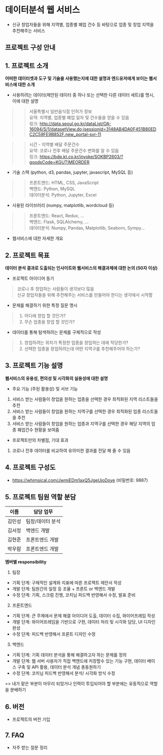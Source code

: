 # 데이터분석 웹 서비스 
- 신규 창업자들을 위해 지역별, 업종별 폐업 건수 등 바탕으로 업종 및 창업 지역을 추천해주는 서비스


## 프로젝트 구성 안내

## 1. 프로젝트 소개

**어떠한 데이터셋과 도구 및 기술을 사용했는지에 대한 설명과 엔드유저에게 보이는 웹서비스에 대한 소개**

  - 사용하려는 데이터(제안된 데이터 중 하나 또는 선택한 다른 데이터 세트)를 명시, 이에 대한 설명
  >> 서울특별시 일반음식점 인허가 정보    
  요약: 지역별, 업종별 폐업 일자 및 건수들을 얻을 수 있음    
  링크: http://data.seoul.go.kr/dataList/OA-16094/S/1/datasetView.do;jsessionid=3148AB4DA0F451B80EDC2C59FE9B852F.new_portal-svr-11   

  >> 시간 - 지역별 배달 주문건수     
  요약: 코로나 전후 배달 주문건수 변화를 알 수 있음   
  링크: https://bdp.kt.co.kr/invoke/SOKBP2603/?goodsCode=KGUTIMEORDER
  
  - 기술 스택 (python, d3, pandas, jupyter, javascript, MySQL 등)
  >> 프론트엔드: HTML, CSS, JavaScript    
  >> 백엔드: Python, MySQL   
  >> 데이터분석: Python, Jupyter, Excel   
  - 사용된 라이브러리 (numpy, matplotlib, wordcloud 등)
  >> 프론트엔드: React, Redux, ...   
  >> 백엔드: Flask, SQLAlchemy, ...     
  >> 데이터분석: Numpy, Pandas, Matplotlib, Seaborn, Sympy...   

  - 웹서비스에 대한 자세한 개요

## 2. 프로젝트 목표

**데이터 분석 결과로 도출되는 인사이트와 웹서비스의 해결과제에 대한 논의 (50자 이상)**
  - 프로젝트 아이디어 동기
  > 코로나 후 창업하는 사람들이 생각보다 많음        
  > 신규 창업자들을 위해 추천해주는 서비스를 만들어야 한다는 생각에서 시작함    
  - 문제를 해결하기 위한 특정 질문 명시
  > 1. 어디에 창업 할 것인가?   
  > 2. 무슨 업종을 창업 할 것인가?   
  - 데이터를 통해 탐색하려는 문제를 구체적으로 작성
  > 1. 창업하려는 위치가 특정한 업종을 창업하는 데에 적당한가?
  > 2. 선택한 업종을 창업하려는데 어떤 지역구를 추천해주어야 하는가?

## 3. 프로젝트 기능 설명

**웹서비스의 유용성, 편의성 및 시각화의 실용성에 대한 설명**
  - 주요 기능 (주된 활용성) 및 서브 기능  
  1. 서비스 받는 사람들이 창업을 원하는 업종을 선택한 경우 최적화된 지역 리스트들을 추천    
  2. 서비스 받는 사람들이 창업을 원하는 지역구를 선택한 경우 최적화된 업종 리스트들을 추천   
  3. 서비스 받는 사람들이 창업을 원하는 업종과 지역구를 선택한 경우 해당 지역의 업종 폐업건수 현황을 보여줌  
  - 프로젝트만의 차별점, 기대 효과
  1. 코로나 전후 데이터를 비교하여 유의미한 결과를 전달 해 줄 수 있음

## 4. 프로젝트 구성도
  - https://whimsical.com/JwmiEDm1axQ5JgeUjoDoye (비밀번호: 9887)

## 5. 프로젝트 팀원 역할 분담
| 이름 | 담당 업무 |
| ------ | ------ |
| 김민성 | 팀장/데이터 분석 |
| 김서정 | 백엔드 개발 |
| 김현준 | 프론트엔드 개발 |
| 박우람 | 프론트엔드 개발 |

**멤버별 responsibility**

1. 팀장 

- 기획 단계: 구체적인 설계와 지표에 따른 프로젝트 제안서 작성
- 개발 단계: 팀원간의 일정 등 조율 + 프론트 or 백엔드 개발
- 수정 단계: 기획, 스크럼 진행, 코치님 피드백 반영해서 수정, 발표 준비

2. 프론트엔드 

- 기획 단계: 큰 주제에서 문제 해결 아이디어 도출, 데이터 수집, 와이어프레임 작성
- 개발 단계: 와이어프레임을 기반으로 구현, 데이터 처리 및 시각화 담당, UI 디자인 완성
- 수정 단계: 피드백 반영해서 프론트 디자인 수정

 3. 백엔드

- 기획 단계: 기획 데이터 분석을 통해 해결하고자 하는 문제를 정의
- 개발 단계: 웹 서버 사용자가 직접 백엔드에 저장할수 있는 기능 구현, 데이터 베이스 구축 및 API 활용, 데이터 분석 개념 총동원하기
- 수정 단계: 코치님 피드백 반영해서 분석/ 시각화 방식 수정

=> 내가 맡은 부분이 마무리 되었거나 인력이 투입되어야 할 부분에는 유동적으로 역할을 분배하기   

## 6. 버전
  - 프로젝트의 버전 기입

## 7. FAQ
  - 자주 받는 질문 정리
